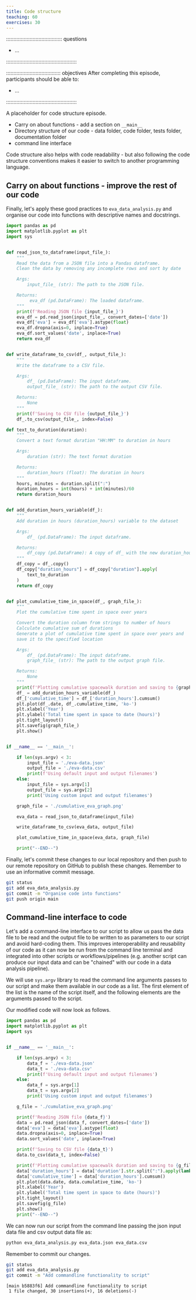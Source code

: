 ```yaml
---
title: Code structure
teaching: 60
exercises: 30
---
```


:::::::::::::::::::::::::::::::::::::: questions

- ...

::::::::::::::::::::::::::::::::::::::::::::::::

::::::::::::::::::::::::::::::::::::: objectives
After completing this episode, participants should be able to:

- ...

::::::::::::::::::::::::::::::::::::::::::::::::

A placeholder for code structure episode. 

- Carry on about functions - add a section on `__main__`
- Directory structure of our code - data folder, code folder, tests folder, documentation folder
- command line interface

Code structure also helps with code readability - but also following the code structure conventions makes it easier to switch 
to another programming language.

## Carry on about functions - improve the rest of our code

Finally, let's apply these good practices to `eva_data_analysis.py`
and organise our code into functions with descriptive names and docstrings.

``` python
import pandas as pd
import matplotlib.pyplot as plt
import sys


def read_json_to_dataframe(input_file_):
    """
    Read the data from a JSON file into a Pandas dataframe.
    Clean the data by removing any incomplete rows and sort by date

    Args:
        input_file_ (str): The path to the JSON file.

    Returns:
         eva_df (pd.DataFrame): The loaded dataframe.
    """
    print(f'Reading JSON file {input_file_}')
    eva_df = pd.read_json(input_file_, convert_dates=['date'])
    eva_df['eva'] = eva_df['eva'].astype(float)
    eva_df.dropna(axis=0, inplace=True)
    eva_df.sort_values('date', inplace=True)
    return eva_df


def write_dataframe_to_csv(df_, output_file_):
    """
    Write the dataframe to a CSV file.

    Args:
        df_ (pd.DataFrame): The input dataframe.
        output_file_ (str): The path to the output CSV file.

    Returns:
        None
    """
    print(f'Saving to CSV file {output_file_}')
    df_.to_csv(output_file_, index=False)

def text_to_duration(duration):
    """
    Convert a text format duration "HH:MM" to duration in hours

    Args:
        duration (str): The text format duration

    Returns:
        duration_hours (float): The duration in hours
    """
    hours, minutes = duration.split(":")
    duration_hours = int(hours) + int(minutes)/60
    return duration_hours


def add_duration_hours_variable(df_):
    """
    Add duration in hours (duration_hours) variable to the dataset

    Args:
        df_ (pd.DataFrame): The input dataframe.

    Returns:
        df_copy (pd.DataFrame): A copy of df_ with the new duration_hours variable added
    """
    df_copy = df_.copy()
    df_copy["duration_hours"] = df_copy["duration"].apply(
        text_to_duration
    )
    return df_copy


def plot_cumulative_time_in_space(df_, graph_file_):
    """
    Plot the cumulative time spent in space over years

    Convert the duration column from strings to number of hours
    Calculate cumulative sum of durations
    Generate a plot of cumulative time spent in space over years and
    save it to the specified location

    Args:
        df_ (pd.DataFrame): The input dataframe.
        graph_file_ (str): The path to the output graph file.

    Returns:
        None
    """
    print(f'Plotting cumulative spacewalk duration and saving to {graph_file_}')
    df_ = add_duration_hours_variable(df_)
    df_['cumulative_time'] = df_['duration_hours'].cumsum()
    plt.plot(df_.date, df_.cumulative_time, 'ko-')
    plt.xlabel('Year')
    plt.ylabel('Total time spent in space to date (hours)')
    plt.tight_layout()
    plt.savefig(graph_file_)
    plt.show()


if __name__ == '__main__':

    if len(sys.argv) < 3:
        input_file = './eva-data.json'
        output_file = './eva-data.csv'
        print(f'Using default input and output filenames')
    else:
        input_file = sys.argv[1]
        output_file = sys.argv[2]
        print('Using custom input and output filenames')

    graph_file = './cumulative_eva_graph.png'

    eva_data = read_json_to_dataframe(input_file)

    write_dataframe_to_csv(eva_data, output_file)

    plot_cumulative_time_in_space(eva_data, graph_file)

    print("--END--")

```

Finally, let's commit these changes to our local repository and then push to our remote repository on GitHub to publish
these changes.
Remember to use an informative commit message.

```bash
git status
git add eva_data_analysis.py
git commit -m "Organise code into functions"
git push origin main
```



## Command-line interface to code

Let's add a command-line interface to our script to allow us pass the data file to be read and the output file to be
written to as parameters to our script and avoid hard-coding them.
This improves interoperability and reusability of our code as it can now be run from the
command line terminal and integrated into other scripts or workflows/pipelines (e.g. another script can produce our
input data and can be "chained" with our code in a data analysis pipeline).

We will use `sys.argv` library to read the command line arguments passes to our script and make them available in our
code as a list.
The first element of the list is the name of the script itself, and the following
elements are the arguments passed to the script.

Our modified code will now look as follows.

```python
import pandas as pd
import matplotlib.pyplot as plt
import sys


if __name__ == '__main__':

    if len(sys.argv) < 3:
        data_f = './eva-data.json'
        data_t = './eva-data.csv'
        print(f'Using default input and output filenames')
    else:
        data_f = sys.argv[1]
        data_t = sys.argv[2]
        print('Using custom input and output filenames')

    g_file = './cumulative_eva_graph.png'

    print(f'Reading JSON file {data_f}')
    data = pd.read_json(data_f, convert_dates=['date'])
    data['eva'] = data['eva'].astype(float)
    data.dropna(axis=0, inplace=True)
    data.sort_values('date', inplace=True)

    print(f'Saving to CSV file {data_t}')
    data.to_csv(data_t, index=False)

    print(f'Plotting cumulative spacewalk duration and saving to {g_file}')
    data['duration_hours'] = data['duration'].str.split(":").apply(lambda x: int(x[0]) + int(x[1])/60)
    data['cumulative_time'] = data['duration_hours'].cumsum()
    plt.plot(data.date, data.cumulative_time, 'ko-')
    plt.xlabel('Year')
    plt.ylabel('Total time spent in space to date (hours)')
    plt.tight_layout()
    plt.savefig(g_file)
    plt.show()
    print("--END--")
```

We can now run our script from the command line passing the json input data file and csv output data file as:

```bash
python eva_data_analysis.py eva_data.json eva_data.csv
```

Remember to commit our changes.

```bash
git status
git add eva_data_analysis.py
git commit -m "Add commandline functionality to script"
```
```output
[main b5883f6] Add commandline functionality to script
 1 file changed, 30 insertions(+), 16 deletions(-)
```
